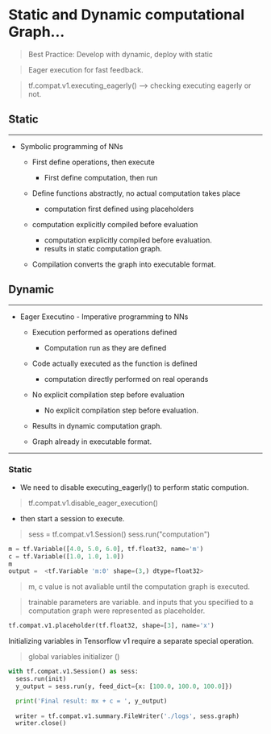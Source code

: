 # Static and Dynamic computational Graph...

> Best Practice: Develop with dynamic, deploy with static

> Eager execution for fast feedback.

> tf.compat.v1.executing_eagerly()  --> checking executing eagerly or not.

## Static
---
* Symbolic programming of NNs
  * First define operations, then execute
       * First define computation, then run

  * Define functions abstractly, no actual computation takes place
       * computation first defined using placeholders

  * computation explicitly compiled before evaluation
       * computation explicitly compiled before evaluation.
       * results in static computation graph. 
  
  * Compilation converts the graph into executable format.





## Dynamic
---
* Eager Executino - Imperative programming to NNs

    * Execution performed as operations defined
       * Computation run as they are defined
        
    * Code actually executed as the function is defined
       * computation directly performed on real operands

    * No explicit compilation step before evaluation
       * No explicit compilation step before evaluation.

    * Results in dynamic computation graph. 
   

    * Graph already in executable format.

---
### Static
* We need to disable executing_eagerly() to perform static compution.
> tf.compat.v1.disable_eager_execution()
* then start a session to execute.
> sess = tf.compat.v1.Session()
> sess.run("computation")
```python
m = tf.Variable([4.0, 5.0, 6.0], tf.float32, name='m')
c = tf.Variable([1.0, 1.0, 1.0])
m
output =  <tf.Variable 'm:0' shape=(3,) dtype=float32>
```
> m, c value is not avaliable until the computation graph is executed.

> trainable parameters are variable. and inputs that you specified to a computation graph were represented as placeholder.

```python
tf.compat.v1.placeholder(tf.float32, shape=[3], name='x')
```

Initializing variables in Tensorflow v1 require a separate special operation.
> global variables initializer ()

```python
with tf.compat.v1.Session() as sess:
  sess.run(init)
  y_output = sess.run(y, feed_dict={x: [100.0, 100.0, 100.0]})

  print('Final result: mx + c = ', y_output)
  
  writer = tf.compat.v1.summary.FileWriter('./logs', sess.graph)
  writer.close()

  ```

